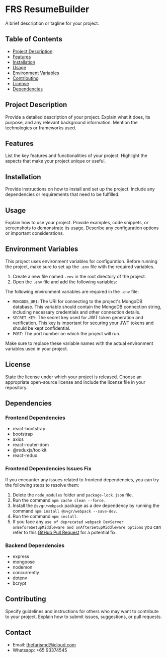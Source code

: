# FRS ResumeBuilder

A brief description or tagline for your project.

## Table of Contents

- [Project Description](#project-description)
- [Features](#features)
- [Installation](#installation)
- [Usage](#usage)
- [Environment Variables](#environment-variables)
- [Contributing](#contributing)
- [License](#license)
- [Dependencies](#dependencies)

## Project Description

Provide a detailed description of your project. Explain what it does, its purpose, and any relevant background information. Mention the technologies or frameworks used.

## Features

List the key features and functionalities of your project. Highlight the aspects that make your project unique or useful.

## Installation

Provide instructions on how to install and set up the project. Include any dependencies or requirements that need to be fulfilled.

## Usage

Explain how to use your project. Provide examples, code snippets, or screenshots to demonstrate its usage. Describe any configuration options or important considerations.

## Environment Variables

This project uses environment variables for configuration. Before running the project, make sure to set up the `.env` file with the required variables.

1. Create a new file named `.env` in the root directory of the project.
2. Open the `.env` file and add the following variables:

The following environment variables are required in the `.env` file:

- `MONGODB_URI`: The URI for connecting to the project's MongoDB database. This variable should contain the MongoDB connection string, including necessary credentials and other connection details.
- `SECRET_KEY`: The secret key used for JWT token generation and verification. This key is important for securing your JWT tokens and should be kept confidential.
- `PORT`: The port number on which the project will run.

Make sure to replace these variable names with the actual environment variables used in your project.

## License

State the license under which your project is released. Choose an appropriate open-source license and include the license file in your repository.

## Dependencies

### Frontend Dependencies

- react-bootstrap
- bootstrap
- axios
- react-router-dom
- @reduxjs/toolkit
- react-redux

### Frontend Dependencies Issues Fix

If you encounter any issues related to frontend dependencies, you can try the following steps to resolve them:

1. Delete the `node_modules` folder and `package-lock.json` file.
2. Run the command `npm cache clean --force`.
3. Install the `@svgr/webpack` package as a dev dependency by running the command `npm install @svgr/webpack --save-dev`.
4. Run the command `npm install`.
5. If you face any `use of deprecated webpack DevServer onBeforeSetupMiddleware and onAfterSetupMiddleware options` you can refer to this [GitHub Pull Request](https://github.com/facebook/create-react-app/pull/11862/files/2dff88610f9ad215349424d1769b88e0a0d2fa1d) for a potential fix.

### Backend Dependencies

- express
- mongoose
- nodemon
- concurrently
- dotenv
- bcrypt

## Contributing

Specify guidelines and instructions for others who may want to contribute to your project. Explain how to submit issues, suggestions, or pull requests.

## Contact

- Email: thefarismd@icloud.com
- Whatsapp: +65 93374545

